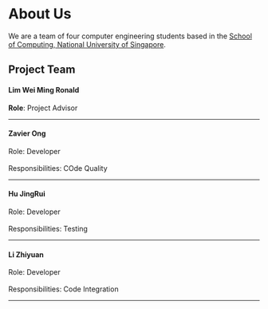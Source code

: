 # About Us

We are a team of four computer engineering students based in the [School of Computing, National University of Singapore](http://www.comp.nus.edu.sg).

## Project Team

#### Lim Wei Ming Ronald
**Role**: Project Advisor

-----

#### Zavier Ong 
Role: Developer <br>  
Responsibilities: COde Quality

-----

#### Hu JingRui
Role: Developer <br>  
Responsibilities: Testing

-----

#### Li Zhiyuan
Role: Developer <br>  
Responsibilities: Code Integration

-----